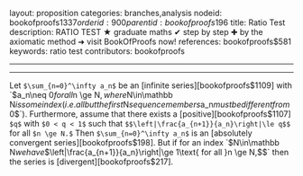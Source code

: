 layout: proposition
categories: branches,analysis
nodeid: bookofproofs$1337
orderid: 900
parentid: bookofproofs$196
title: Ratio Test
description: RATIO TEST ★ graduate maths ✔ step by step ✚ by the axiomatic method ➜ visit BookOfProofs now!
references: bookofproofs$581
keywords: ratio test
contributors: bookofproofs

---


---

Let `$\sum_{n=0}^\infty a_n$` be an [infinite series][bookofproofs$1109] with `$a_n\neq 0$` for all `$n \ge N$`, where `$N\in\mathbb N$` is some index (i.e. all but the first `$N$` sequence members `$a_n$` must be different from `$0$`). Furthermore, assume that there exists a [positive][bookofproofs$1107] `$q$` with `$0 < q < 1$` such that `$$\left|\frac{a_{n+1}}{a_n}\right|\le q$$` for all `$n \ge N.$` Then `$\sum_{n=0}^\infty a_n$` is an [absolutely convergent series][bookofproofs$198].
But if for an index `$N\in\mathbb N$` we have `$$\left|\frac{a_{n+1}}{a_n}\right|\ge 1\text{ for all }n \ge N,$$` then the series is [divergent][bookofproofs$217].